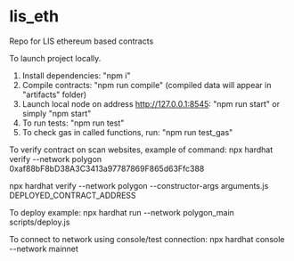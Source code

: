 # lis_eth
Repo for LIS ethereum based contracts

To launch project locally.
1. Install dependencies: "npm i"
2. Compile contracts: "npm run compile" (compiled data will appear in "artifacts" folder)
3. Launch local node on address http://127.0.0.1:8545: "npm run start" or simply "npm start"
4. To run tests: "npm run test"
5. To check gas in called functions, run: "npm run test_gas"

To verify contract on scan websites, example of command:
npx hardhat verify --network polygon 0xaf88bF8bD38A3C3413a97787869F865d63Ffc388

npx hardhat verify --network polygon --constructor-args arguments.js DEPLOYED_CONTRACT_ADDRESS


To deploy example:
npx hardhat run --network polygon_main scripts/deploy.js

To connect to network using console/test connection: 
npx hardhat console --network mainnet
